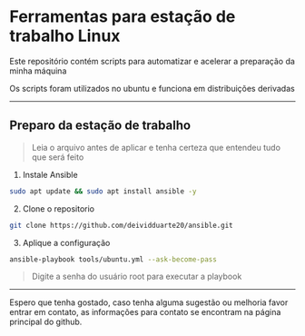 # Ferramentas para estação de trabalho Linux

Este repositório contém scripts para automatizar e acelerar a preparação da minha máquina


Os scripts foram utilizados no ubuntu e funciona em distribuições derivadas
___

## Preparo da estação de trabalho

> Leia o arquivo antes de aplicar e tenha certeza que entendeu tudo que será feito

1. Instale Ansible
```bash
sudo apt update && sudo apt install ansible -y
```
2. Clone o repositorio
```bash
git clone https://github.com/deividduarte20/ansible.git
```

3. Aplique a configuração
```bash
ansible-playbook tools/ubuntu.yml --ask-become-pass
```
>Digite a senha do usuário root para executar a playbook
___


Espero que tenha gostado, caso tenha alguma sugestão ou melhoria favor entrar em contato, as informações para contato se encontram na página principal do github.

